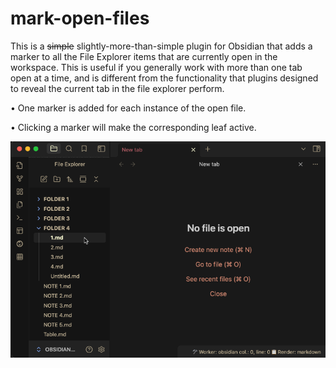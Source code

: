 # mark-open-files

This is a ~~simple~~ slightly-more-than-simple plugin for Obsidian that adds a marker to all the File Explorer items that are currently open in the workspace. This is useful if you generally work with more than one tab open at a time, and is different from the functionality that plugins designed to reveal the current tab in the file explorer perform. 

• One marker is added for each instance of the open file.  

• Clicking a marker will make the corresponding leaf active.  

<img src="assets/highlight-open-files.gif" style="width:672px;" alt="Basic usage example" />
